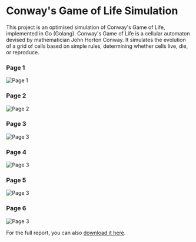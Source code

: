 # Conway's Game of Life Simulation

This project is an optimised simulation of Conway's Game of Life, implemented in Go (Golang). Conway's Game of Life is a cellular automaton devised by mathematician John Horton Conway. It simulates the evolution of a grid of cells based on simple rules, determining whether cells live, die, or reproduce.

### Page 1
![Page 1](./doc/report_images/1723670133913-ec8d7e28-d5b2-4159-a553-661b1023cd3c_1.jpg)

### Page 2
![Page 2](./doc/report_images/1723670133913-ec8d7e28-d5b2-4159-a553-661b1023cd3c_2.jpg)

### Page 3
![Page 3](./doc/report_images/1723670133913-ec8d7e28-d5b2-4159-a553-661b1023cd3c_3.jpg)

### Page 4
![Page 3](./doc/report_images/1723670133913-ec8d7e28-d5b2-4159-a553-661b1023cd3c_4.jpg)

### Page 5
![Page 3](./doc/report_images/1723670133913-ec8d7e28-d5b2-4159-a553-661b1023cd3c_5.jpg)

### Page 6
![Page 3](./doc/report_images/1723670133913-ec8d7e28-d5b2-4159-a553-661b1023cd3c_6.jpg)


For the full report, you can also [download it here](./doc/report.pdf).
 
